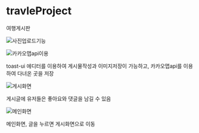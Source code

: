 # travleProject

여행게시판

![사진업로드기능](https://user-images.githubusercontent.com/113007760/203617340-ad67ea06-c0ab-4d08-992e-dfeb5f55ab53.PNG)

![카카오맵api이용](https://user-images.githubusercontent.com/113007760/203617346-eb89570e-c74d-4d0c-8d91-128525c35735.PNG)


toast-ui 에디터를 이용하여 게시물작성과 이미지저장이 가능하고, 카카오맵api를 이용하여 다녀온 곳을 저장


![게시화면](https://user-images.githubusercontent.com/113007760/203617348-243983a5-a520-443d-beff-8c57192032db.jpeg)


게시글에 유저들은 좋아요와 댓글을 남길 수 있음


![메인화면](https://user-images.githubusercontent.com/113007760/203617347-591f9a0d-0341-4100-b039-f86d0ca6f668.jpeg)


메인화면, 글을 누르면 게시화면으로 이동

